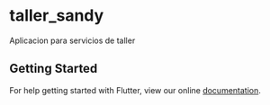 # taller_sandy

Aplicacion para servicios de taller

## Getting Started

For help getting started with Flutter, view our online
[documentation](https://flutter.io/).
